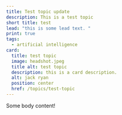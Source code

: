 ```yaml
---
title: Test topic update
description: This is a test topic
short title: test
lead: "this is some lead text. "
print: true
tags:
  - artificial intelligence
card:
  title: test topic
  image: headshot.jpeg
  title alt: test topic
  description: this is a card description.
  alt: jack ryan
  position: center
  href: /topics/test-topic
---
```

Some body content!